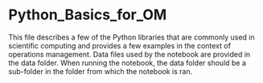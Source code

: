 # Python_Basics_for_OM

This file describes a few of the Python libraries that are commonly used in scientific computing and provides a few examples in the context of operations management. Data files used by the notebook are provided in the data folder. When running the notebook, the data folder should be a sub-folder in the folder from which the notebook is ran.
